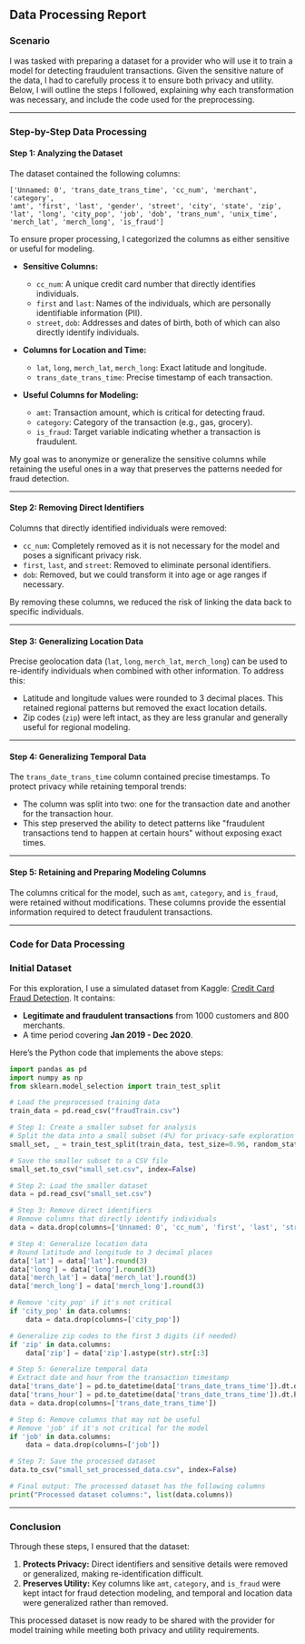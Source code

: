 ## **Data Processing Report**

### **Scenario**
I was tasked with preparing a dataset for a provider who will use it to train a model for detecting fraudulent transactions. Given the sensitive nature of the data, I had to carefully process it to ensure both privacy and utility. Below, I will outline the steps I followed, explaining why each transformation was necessary, and include the code used for the preprocessing.

---

### **Step-by-Step Data Processing**

#### **Step 1: Analyzing the Dataset**
The dataset contained the following columns:

```
['Unnamed: 0', 'trans_date_trans_time', 'cc_num', 'merchant', 'category',
'amt', 'first', 'last', 'gender', 'street', 'city', 'state', 'zip', 
'lat', 'long', 'city_pop', 'job', 'dob', 'trans_num', 'unix_time', 
'merch_lat', 'merch_long', 'is_fraud']
```

To ensure proper processing, I categorized the columns as either sensitive or useful for modeling. 

- **Sensitive Columns:**
  - `cc_num`: A unique credit card number that directly identifies individuals.
  - `first` and `last`: Names of the individuals, which are personally identifiable information (PII).
  - `street`, `dob`: Addresses and dates of birth, both of which can also directly identify individuals.

- **Columns for Location and Time:**
  - `lat`, `long`, `merch_lat`, `merch_long`: Exact latitude and longitude.
  - `trans_date_trans_time`: Precise timestamp of each transaction.

- **Useful Columns for Modeling:**
  - `amt`: Transaction amount, which is critical for detecting fraud.
  - `category`: Category of the transaction (e.g., gas, grocery).
  - `is_fraud`: Target variable indicating whether a transaction is fraudulent.

My goal was to anonymize or generalize the sensitive columns while retaining the useful ones in a way that preserves the patterns needed for fraud detection.

---

#### **Step 2: Removing Direct Identifiers**
Columns that directly identified individuals were removed:
- `cc_num`: Completely removed as it is not necessary for the model and poses a significant privacy risk.
- `first`, `last`, and `street`: Removed to eliminate personal identifiers.
- `dob`: Removed, but we could transform it into age or age ranges if necessary.

By removing these columns, we reduced the risk of linking the data back to specific individuals.

---

#### **Step 3: Generalizing Location Data**
Precise geolocation data (`lat`, `long`, `merch_lat`, `merch_long`) can be used to re-identify individuals when combined with other information. To address this:
- Latitude and longitude values were rounded to 3 decimal places. This retained regional patterns but removed the exact location details.
- Zip codes (`zip`) were left intact, as they are less granular and generally useful for regional modeling.

---

#### **Step 4: Generalizing Temporal Data**
The `trans_date_trans_time` column contained precise timestamps. To protect privacy while retaining temporal trends:
- The column was split into two: one for the transaction date and another for the transaction hour.
- This step preserved the ability to detect patterns like "fraudulent transactions tend to happen at certain hours" without exposing exact times.

---

#### **Step 5: Retaining and Preparing Modeling Columns**
The columns critical for the model, such as `amt`, `category`, and `is_fraud`, were retained without modifications. These columns provide the essential information required to detect fraudulent transactions.

---

### **Code for Data Processing**


### **Initial Dataset**
For this exploration, I use a simulated dataset from Kaggle: [Credit Card Fraud Detection](https://www.kaggle.com/datasets/kartik2112/fraud-detection). It contains:
- **Legitimate and fraudulent transactions** from 1000 customers and 800 merchants.
- A time period covering **Jan 2019 - Dec 2020**.

Here’s the Python code that implements the above steps:

```python
import pandas as pd
import numpy as np
from sklearn.model_selection import train_test_split

# Load the preprocessed training data
train_data = pd.read_csv("fraudTrain.csv")

# Step 1: Create a smaller subset for analysis
# Split the data into a small subset (4%) for privacy-safe exploration
small_set, _ = train_test_split(train_data, test_size=0.96, random_state=42)

# Save the smaller subset to a CSV file
small_set.to_csv("small_set.csv", index=False)

# Step 2: Load the smaller dataset
data = pd.read_csv("small_set.csv")

# Step 3: Remove direct identifiers
# Remove columns that directly identify individuals
data = data.drop(columns=['Unnamed: 0', 'cc_num', 'first', 'last', 'street', 'dob', 'trans_num'])

# Step 4: Generalize location data
# Round latitude and longitude to 3 decimal places
data['lat'] = data['lat'].round(3)
data['long'] = data['long'].round(3)
data['merch_lat'] = data['merch_lat'].round(3)
data['merch_long'] = data['merch_long'].round(3)

# Remove 'city_pop' if it's not critical
if 'city_pop' in data.columns:
    data = data.drop(columns=['city_pop'])

# Generalize zip codes to the first 3 digits (if needed)
if 'zip' in data.columns:
    data['zip'] = data['zip'].astype(str).str[:3]

# Step 5: Generalize temporal data
# Extract date and hour from the transaction timestamp
data['trans_date'] = pd.to_datetime(data['trans_date_trans_time']).dt.date
data['trans_hour'] = pd.to_datetime(data['trans_date_trans_time']).dt.hour
data = data.drop(columns=['trans_date_trans_time'])

# Step 6: Remove columns that may not be useful
# Remove 'job' if it's not critical for the model
if 'job' in data.columns:
    data = data.drop(columns=['job'])

# Step 7: Save the processed dataset
data.to_csv("small_set_processed_data.csv", index=False)

# Final output: The processed dataset has the following columns
print("Processed dataset columns:", list(data.columns))

```

---

### **Conclusion**
Through these steps, I ensured that the dataset:
1. **Protects Privacy:** Direct identifiers and sensitive details were removed or generalized, making re-identification difficult.
2. **Preserves Utility:** Key columns like `amt`, `category`, and `is_fraud` were kept intact for fraud detection modeling, and temporal and location data were generalized rather than removed.

This processed dataset is now ready to be shared with the provider for model training while meeting both privacy and utility requirements. 

